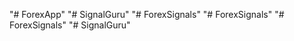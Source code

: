"# ForexApp" 
"# SignalGuru" 
"# ForexSignals" 
"# ForexSignals" 
"# ForexSignals" 
"# SignalGuru" 
